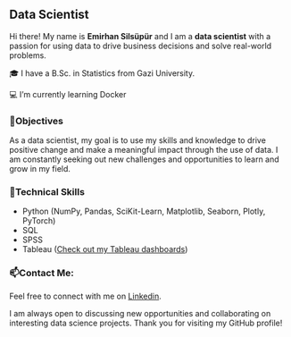 ## Data Scientist


Hi there! My name is **Emirhan Silsüpür** and I am a **data scientist** with a passion for using data to drive business decisions and solve real-world problems.

🎓 I have a B.Sc. in Statistics from Gazi University.

💻 I’m currently learning Docker


### 🎯Objectives


As a data scientist, my goal is to use my skills and knowledge to drive positive change and make a meaningful impact through the use of data. I am constantly seeking out new challenges and opportunities to learn and grow in my field.


### 🧰Technical Skills

- Python (NumPy, Pandas, SciKit-Learn, Matplotlib, Seaborn, Plotly, PyTorch)
- SQL
- SPSS
- Tableau ([Check out my Tableau dashboards](https://public.tableau.com/app/profile/emirhansilsupur/vizzes))


### 📫Contact Me:

Feel free to connect with me on [Linkedin](https://www.linkedin.com/in/emirhansilsupur/).

I am always open to discussing new opportunities and collaborating on interesting data science projects. Thank you for visiting my GitHub profile!


